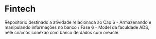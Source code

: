 # Fintech
Repositório destinado a atividade relacionada ao Cap 6 - Armazenando e manipulando informações no banco / Fase 6 - Model da faculdade ADS, nele criamos conexão com banco de dados com oreacle.
